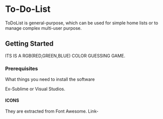 # To-Do-List
ToDoList is general-purpose, which can be used for simple home lists or to manage complex multi-user purpose.

## Getting Started

ITS IS A RGB(RED,GREEN,BLUE) COLOR GUESSING GAME.

### Prerequisites

What things you need to install the software 

Ex-Sublime or Visual Studios.

#### ICONS

They are extracted from Font Awesome.
Link-<script src="https://kit.fontawesome.com/82614be78d.js" crossorigin="anonymous"></script>
